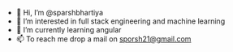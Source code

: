 - 👋 Hi, I’m @sparshbhartiya
- 👀 I’m interested in full stack engineering and machine learning
- 🌱 I’m currently learning angular
- 📫 To reach me drop a mail on sporsh21@gmail.com 

<!---
sparshbhartiya/sparshbhartiya is a ✨ special ✨ repository because its `README.md` (this file) appears on your GitHub profile.
You can click the Preview link to take a look at your changes.
--->
